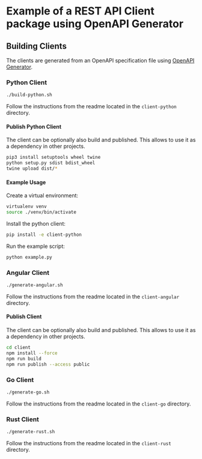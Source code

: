 # Example of a REST API Client package using OpenAPI Generator

## Building Clients

The clients are generated from an OpenAPI specification file using [OpenAPI Generator](https://openapi-generator.tech/).

### Python Client

```bash
./build-python.sh
```
Follow the instructions from the readme located in the `client-python` directory.

#### Publish Python Client

The client can be optionally also build and published. This allows to use it as a dependency in other projects.

```bash
pip3 install setuptools wheel twine
python setup.py sdist bdist_wheel
twine upload dist/*
```

#### Example Usage

Create a virtual environment:

```bash
virtualenv venv
source ./venv/bin/activate
```

Install the python client:
```bash
pip install -e client-python
```

Run the example script:
```bash
python example.py
```

### Angular Client

```bash
./generate-angular.sh
```

Follow the instructions from the readme located in the `client-angular` directory.

#### Publish Client

The client can be optionally also build and published. This allows to use it as a dependency in other projects.

```bash
cd client
npm install --force
npm run build
npm run publish --access public
```

### Go Client

```bash
./generate-go.sh
```

Follow the instructions from the readme located in the `client-go` directory.


### Rust Client

```bash
./generate-rust.sh
```

Follow the instructions from the readme located in the `client-rust` directory.

